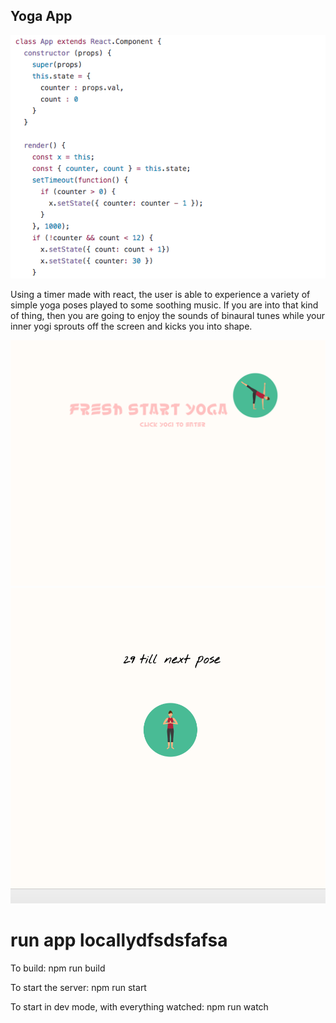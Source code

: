 
## Yoga App 

<img src="./yogaAppCode.png">


Using a timer made with react, the user is able to experience a variety of simple yoga poses played to some soothing music.
If you are into that kind of thing, then you are going to enjoy the sounds of binaural tunes while your inner yogi sprouts off the screen and kicks you into shape. 


![full page](/freshStartIntroPage.png)
![full page](/freshStartMainPage.png)

# run app locallydfsdsfafsa

To build: npm run build

To start the server: npm run start

To start in dev mode, with everything watched: npm run watch

